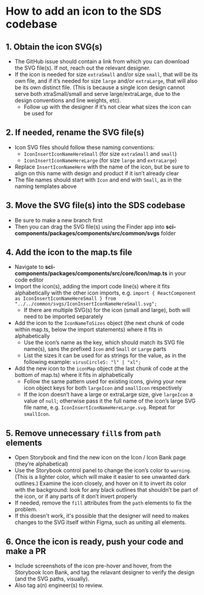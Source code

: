 # How to add an icon to the SDS codebase

## 1. Obtain the icon SVG(s)

- The GitHub issue should contain a link from which you can download the SVG file(s). If not, reach out the relevant designer.
- If the icon is needed for size `extraSmall` and/or size `small`, that will be its own file, and if it’s needed for size `large` and/or `extraLarge`, that will also be its own distinct file. (This is because a single icon design cannot serve both xtraSmall/small and serve large/extraLarge, due to the design conventions and line weights, etc).
  - Follow up with the designer if it’s not clear what sizes the icon can be used for

## 2. If needed, rename the SVG file(s)

- Icon SVG files should follow these naming conventions:
  - `IconInsertIconNameHereSmall` (for size `extraSmall` and `small`)
  - `IconInsertIconNameHereLarge` (for size `large` and `extraLarge`)
- Replace `InsertIconNameHere` with the name of the icon, but be sure to align on this name with design and product if it isn’t already clear
- The file names should start with `Icon` and end with `Small`, as in the naming templates above

## 3. Move the SVG file(s) into the SDS codebase

- Be sure to make a new branch first
- Then you can drag the SVG file(s) using the Finder app into **sci-components/packages/components/src/common/svgs** folder

## 4. Add the icon to the map.ts file

- Navigate to **sci-components/packages/components/src/core/Icon/map.ts** in your code editor
- Import the icon(s), adding the import code line(s) where it fits alphabetically with the other icon imports, e.g.
  `import { ReactComponent as IconInsertIconNameHereSmall } from "../../common/svgs/IconInsertIconNameHereSmall.svg";`
  - If there are multiple SVG(s) for the icon (small and large), both will need to be imported separately
- Add the icon to the `IconNameToSizes` object (the next chunk of code within map.ts, below the import statements) where it fits in alphabetically
  - Use the icon’s name as the key, which should match its SVG file name(s), sans the prefixed `Icon` and `Small` or `Large` parts
  - List the sizes it can be used for as strings for the value, as in the following example:
    `virusCircleS: "l" | "xl";`
- Add the new icon to the `iconMap` object (the last chunk of code at the bottom of map.ts) where it fits in alphabetically
  - Follow the same pattern used for existing icons, giving your new icon object keys for both `largeIcon` and `smallIcon` respectively
  - If the icon doesn’t have a large or extraLarge size, give `largeIcon` a value of `null`; otherwise pass it the full name of the icon’s large SVG file name, e.g.
    `IconInsertIconNameHereLarge.svg`. Repeat for `smallIcon`.

## 5. Remove unnecessary `fill`s from `path` elements

- Open Storybook and find the new icon on the Icon / Icon Bank page (they’re alphabetical)
- Use the Storybook control panel to change the icon’s color to `warning`. (This is a lighter color, which will make it easier to see unwanted dark outlines.) Examine the icon closely, and hover on it to invert its color with the background: look for any black outlines that shouldn’t be part of the icon, or if any parts of it don’t invert properly
- If needed, remove the `fill` attributes from the `path` elements to fix the problem.
- If this doesn't work, it's possible that the designer will need to makes changes to the SVG itself within Figma, such as uniting all elements.

## 6. Once the icon is ready, push your code and make a PR

- Include screenshots of the icon pre-hover and hover, from the Storybook Icon Bank, and tag the relavant designer to verify the design (and the SVG paths, visually).
- Also tag a(n) engineer(s) to review.
